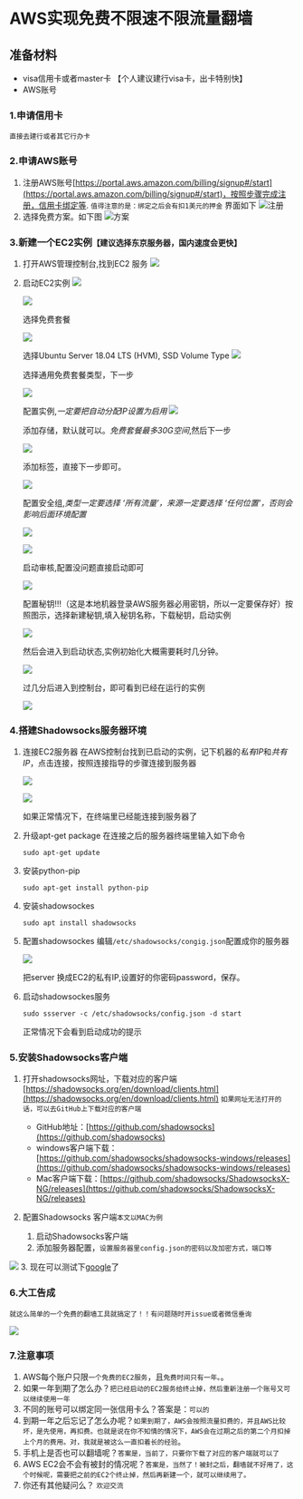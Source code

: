#   AWS实现免费不限速不限流量翻墙
##  准备材料
*   visa信用卡或者master卡 【个人建议建行visa卡，出卡特别快】
*   AWS账号
### 1.申请信用卡
    直接去建行或者其它行办卡
### 2.申请AWS账号
1.  注册AWS账号[https://portal.aws.amazon.com/billing/signup#/start](https://portal.aws.amazon.com/billing/signup#/start)，按照步骤完成注册，信用卡绑定等.
    `值得注意的是：绑定之后会有扣1美元的押金`
    界面如下
![注册](../resource/register.png)
2.  选择免费方案。如下图
![方案](../resource/plan.png)

### 3.新建一个EC2实例`【建议选择东京服务器，国内速度会更快】`
1.  打开AWS管理控制台,找到EC2 服务
    ![](../resource/console.png)
    
2.  启动EC2实例
    ![](../resource/ec2.png)
    
    ![](../resource/create.png)
    
    选择免费套餐
    
    ![](../resource/image1.png)
    
    选择Ubuntu Server 18.04 LTS (HVM), SSD Volume Type
    ![](../resource/image2.png)
    
    选择通用免费套餐类型，下一步
    
    ![](../resource/taocan.png)
    
    配置实例,*一定要把自动分配IP设置为启用*
    ![](../resource/config.png)
    
    添加存储，默认就可以。*免费套餐最多30G空间*,然后下一步
    
    ![](../resource/space.png)
    
    添加标签，直接下一步即可。
    
    ![](../resource/tag.png)
    
    配置安全组,*类型一定要选择 ‘所有流量’，来源一定要选择 ‘任何位置’，否则会影响后面环境配置*
    
    ![](../resource/safe1.png)
    
    ![](../resource/safe2.png)
    
    启动审核,配置没问题直接启动即可
    
    ![](../resource/check.png)
    
    配置秘钥!!!（这是本地机器登录AWS服务器必用密钥，所以一定要保存好）按照图示，选择新建秘钥,填入秘钥名称，下载秘钥，启动实例
    
    ![](../resource/key.png)
    
    然后会进入到启动状态,实例初始化大概需要耗时几分钟。
    
    ![](../resource/finish.png)
    
    过几分后进入到控制台，即可看到已经在运行的实例
    
    ![](../resource/new.png)
    
### 4.搭建Shadowsocks服务器环境
1.  连接EC2服务器
    在AWS控制台找到已启动的实例，记下机器的*私有IP*和*共有IP*，点击连接，按照连接指导的步骤连接到服务器
    
    ![](../resource/machine.png)
    
    ![](../resource/connect.png)
    
    如果正常情况下，在终端里已经能连接到服务器了
    
2.  升级apt-get package
    在连接之后的服务器终端里输入如下命令
    ```
    sudo apt-get update
    ```
3.  安装python-pip
    ```
    sudo apt-get install python-pip
    ```
4.  安装shadowsockes
    ```
    sudo apt install shadowsocks
    ```
5.  配置shadowsockes
    编辑`/etc/shadowsocks/congig.json`配置成你的服务器
    
    ![](../resource/json.png)
    
    把server 换成EC2的私有IP,设置好的你密码password，保存。
    
6.  启动shadowsockes服务
  
    ```
    sudo ssserver -c /etc/shadowsocks/config.json -d start
    ```
    正常情况下会看到启动成功的提示
### 5.安装Shadowsocks客户端
1.  打开shadowsocks网址，下载对应的客户端[https://shadowsocks.org/en/download/clients.html](https://shadowsocks.org/en/download/clients.html)
    `如果网址无法打开的话，可以去GitHub上下载对应的客户端`
    *   GitHub地址：[https://github.com/shadowsocks](https://github.com/shadowsocks)
    *   windows客户端下载：[https://github.com/shadowsocks/shadowsocks-windows/releases](https://github.com/shadowsocks/shadowsocks-windows/releases)
    *   Mac客户端下载：[https://github.com/shadowsocks/ShadowsocksX-NG/releases](https://github.com/shadowsocks/ShadowsocksX-NG/releases)

2.  配置Shadowsocks 客户端`本文以MAC为例`

    1.  启动Shadowsocks客户端
    2.  添加服务器配置，`设置服务器里config.json的密码以及加密方式，端口等`

![](../resource/client.png)
    3.  现在可以测试下[google](https://www.google.com/)了
### 6.大工告成
    就这么简单的一个免费的翻墙工具就搞定了！！有问题随时开issue或者微信垂询

![](../resource/wechat.jpeg)
### 7.注意事项
1.  AWS每个账户只限`一个免费的EC2服务`，且`免费时间只有一年。`。
2.  如果一年到期了怎么办？`把已经启动的EC2服务给终止掉，然后重新注册一个账号又可以继续使用一年`
3.  不同的账号可以绑定同一张信用卡么？答案是：`可以的`
4.  到期一年之后忘记了怎么办呢？`如果到期了，AWS会按照流量扣费的，并且AWS比较坏，是先使用，再扣费。也就是说在你不知情的情况下，AWS会在过期之后的第二个月扣掉上个月的费用。对，我就是被这么一直扣着长的经验`。
5.  手机上是否也可以翻墙呢？`答案是，当前了，只要你下载了对应的客户端就可以了`
6.  AWS EC2会不会有被封的情况呢？`答案是，当然了！被封之后，翻墙就不好用了，这个时候呢，需要把之前的EC2个终止掉，然后再新建一个，就可以继续用了。`
7.  你还有其他疑问么？ `欢迎交流`